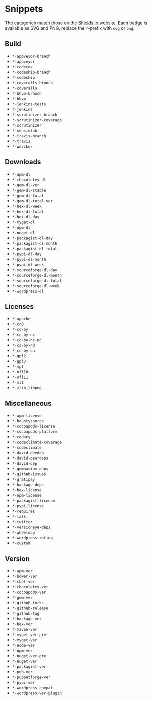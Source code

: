 # Snippets

The categories match those on the [Shields.io](http://shields.io/) website. Each badge is available as SVG and PNG, replace the `*`-prefix with `svg` or `png`.

## Build

- `*-appveyor-branch`
- `*-appveyor`
- `*-codecov`
- `*-codeship-branch`
- `*-codeship`
- `*-coveralls-branch`
- `*-coveralls`
- `*-hhvm-branch`
- `*-hhvm`
- `*-jenkins-tests`
- `*-jenkins`
- `*-scrutinizer-branch`
- `*-scrutinizer-coverage`
- `*-scrutinizer`
- `*-sensiolab`
- `*-travis-branch`
- `*-travis`
- `*-wercker`

## Downloads

- `*-apm-dl`
- `*-chocolatey-dl`
- `*-gem-dl-ver`
- `*-gem-dl-stable`
- `*-gem-dl-total`
- `*-gem-dl-total-ver`
- `*-hex-dl-week`
- `*-hex-dl-total`
- `*-hex-dl-day`
- `*-myget-dl`
- `*-npm-dl`
- `*-nuget-dl`
- `*-packagist-dl-day`
- `*-packagist-dl-month`
- `*-packagist-dl-total`
- `*-pypi-dl-day`
- `*-pypi-dl-month`
- `*-pypi-dl-week`
- `*-sourceforge-dl-day`
- `*-sourceforge-dl-month`
- `*-sourceforge-dl-total`
- `*-sourceforge-dl-week`
- `*-wordpress-dl`

## Licenses

- `*-apache`
- `*-cc0`
- `*-cc-by`
- `*-cc-by-nc`
- `*-cc-by-nc-nd`
- `*-cc-by-nd`
- `*-cc-by-sa`
- `*-gpl2`
- `*-gpl3`
- `*-mpl`
- `*-ofl10`
- `*-ofl11`
- `*-mit`
- `*-zlib-libpng`

## Miscellaneous

- `*-apm-license`
- `*-bountysource`
- `*-cocoapods-license`
- `*-cocoapods-platform`
- `*-codacy`
- `*-codeclimate-coverage`
- `*-codeclimate`
- `*-david-devdep`
- `*-david-peerdeps`
- `*-david-dep`
- `*-gemnasium-deps`
- `*-github-issues`
- `*-gratipay`
- `*-hackage-deps`
- `*-hex-license`
- `*-npm-license`
- `*-packagist-license`
- `*-pypi-license`
- `*-requires`
- `*-talk`
- `*-twitter`
- `*-versioneye-deps`
- `*-wheelmap`
- `*-wordpress-rating`
- `*-custom`

## Version

- `*-apm-ver`
- `*-bower-ver`
- `*-chef-ver`
- `*-chocolatey-ver`
- `*-cocoapods-ver`
- `*-gem-ver`
- `*-github-forks`
- `*-github-release`
- `*-github-tag`
- `*-hackage-ver`
- `*-hex-ver`
- `*-maven-ver`
- `*-myget-ver-pre`
- `*-myget-ver`
- `*-node-ver`
- `*-npm-ver`
- `*-nuget-ver-pre`
- `*-nuget-ver`
- `*-packagist-ver`
- `*-pub-ver`
- `*-puppetforge-ver`
- `*-pypi-ver`
- `*-wordpress-compat`
- `*-wordpress-ver-plugin`